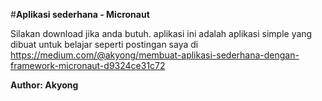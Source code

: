 #<b>Aplikasi sederhana - Micronaut</b>

Silakan download jika anda butuh.
aplikasi ini adalah aplikasi simple yang dibuat untuk belajar seperti postingan saya di 
https://medium.com/@akyong/membuat-aplikasi-sederhana-dengan-framework-micronaut-d9324ce31c72

<b>Author: Akyong</b>
